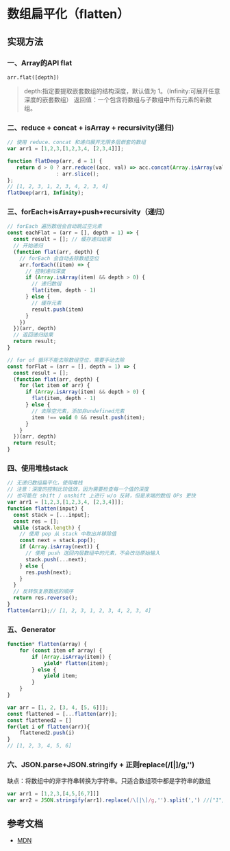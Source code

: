 # 数组扁平化（flatten）

## 实现方法

### 一、Array的API flat

    arr.flat([depth])
>depth:指定要提取嵌套数组的结构深度，默认值为 1。（Infinity:可展开任意深度的嵌套数组）
>返回值：一个包含将数组与子数组中所有元素的新数组。

### 二、reduce + concat + isArray + recursivity(递归)

```javascript
// 使用 reduce、concat 和递归展开无限多层嵌套的数组
var arr1 = [1,2,3,[1,2,3,4, [2,3,4]]];

function flatDeep(arr, d = 1) {
   return d > 0 ? arr.reduce((acc, val) => acc.concat(Array.isArray(val) ? flatDeep(val, d - 1) : val), [])
                : arr.slice();
};
// [1, 2, 3, 1, 2, 3, 4, 2, 3, 4]
flatDeep(arr1, Infinity);
```

### 三、forEach+isArray+push+recursivity（递归）

```javascript
// forEach 遍历数组会自动跳过空元素
const eachFlat = (arr = [], depth = 1) => {
  const result = []; // 缓存递归结果
  // 开始递归
  (function flat(arr, depth) {
    // forEach 会自动去除数组空位
    arr.forEach((item) => {
      // 控制递归深度
      if (Array.isArray(item) && depth > 0) {
        // 递归数组
        flat(item, depth - 1)
      } else {
        // 缓存元素
        result.push(item)
      }
    })
  })(arr, depth)
  // 返回递归结果
  return result;
} 

// for of 循环不能去除数组空位，需要手动去除
const forFlat = (arr = [], depth = 1) => {
  const result = [];
  (function flat(arr, depth) {
    for (let item of arr) {
      if (Array.isArray(item) && depth > 0) {
        flat(item, depth - 1)
      } else {
        // 去除空元素，添加非undefined元素
        item !== void 0 && result.push(item);
      }
    }
  })(arr, depth)
  return result;
}
```

### 四、使用堆栈stack

```javascript
// 无递归数组扁平化，使用堆栈
// 注意：深度的控制比较低效，因为需要检查每一个值的深度
// 也可能在 shift / unshift 上进行 w/o 反转，但是末端的数组 OPs 更快
var arr1 = [1,2,3,[1,2,3,4, [2,3,4]]];
function flatten(input) {
  const stack = [...input];
  const res = [];
  while (stack.length) {
    // 使用 pop 从 stack 中取出并移除值
    const next = stack.pop();
    if (Array.isArray(next)) {
      // 使用 push 送回内层数组中的元素，不会改动原始输入
      stack.push(...next);
    } else {
      res.push(next);
    }
  }
  // 反转恢复原数组的顺序
  return res.reverse();
}
flatten(arr1);// [1, 2, 3, 1, 2, 3, 4, 2, 3, 4]
```

### 五、Generator

```javascript
function* flatten(array) {
    for (const item of array) {
        if (Array.isArray(item)) {
            yield* flatten(item);
        } else {
            yield item;
        }
    }
}

var arr = [1, 2, [3, 4, [5, 6]]];
const flattened = [...flatten(arr)];
const flattened2 = []
for(let i of flatten(arr)){
    flattened2.push(i)
}
// [1, 2, 3, 4, 5, 6]
```

### 六、JSON.parse+JSON.stringify + 正则replace(/\[|\]/g,'')

缺点：将数组中的非字符串转换为字符串。只适合数组项中都是字符串的数组

```javascript
var arr1 = [1,2,3,[4,5,[6,7]]]
var arr2 = JSON.stringify(arr1).replace(/\[|\]/g,'').split(',') //["1", "2", "3", "4", "5", "6", "7"]
```

## 参考文档

+ [MDN](https://developer.mozilla.org/zh-CN/docs/Web/JavaScript/Reference/Global_Objects/Array/flat)